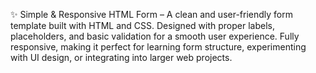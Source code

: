 ✨ Simple & Responsive HTML Form – A clean and user-friendly form template built with HTML and CSS. Designed with proper labels, placeholders, and basic validation for a smooth user experience. Fully responsive, making it perfect for learning form structure, experimenting with UI design, or integrating into larger web projects.
